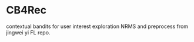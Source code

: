 # CB4Rec
contextual bandits for user interest exploration
NRMS and preprocess from jingwei yi FL repo.
